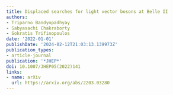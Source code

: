 ```yaml
---
title: Displaced searches for light vector bosons at Belle II
authors:
- Triparno Bandyopadhyay
- Sabyasachi Chakraborty
- Sokratis Trifinopoulos
date: '2022-01-01'
publishDate: '2024-02-12T21:03:13.139973Z'
publication_types:
- article-journal
publication: '*JHEP*'
doi: 10.1007/JHEP05(2022)141
links:
- name: arXiv
  url: https://arxiv.org/abs/2203.03280
---
```

